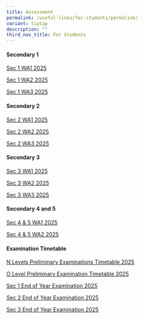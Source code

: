```yaml
---
title: Assessment
permalink: /useful-links/for-students/permalink/
variant: tiptap
description: ""
third_nav_title: For Students
---
```

<h4><strong>Secondary 1</strong></h4>
<p><a href="/files/Pdf/Weighted Assessment/Overview_of_Sec_1_WA1_2025.pdf" rel="noopener nofollow" target="_blank">Sec 1 WA1 2025</a>
</p>
<p><a href="/files/Pdf/Weighted Assessment/Sec_1_WA2_2025.pdf" rel="noopener nofollow" target="_blank">Sec 1 WA2 2025</a>
</p>
<p><a href="/files/Pdf/Weighted Assessment/YYSS_Overview_of_WA3_2025_xlsx___Sec_1.pdf" rel="noopener nofollow" target="_blank">Sec 1 WA3 2025</a>
</p>
<h4><strong>Secondary 2</strong></h4>
<p><a href="/files/Pdf/Weighted Assessment/Overview_of_Sec_2_WA1_2025.pdf" rel="noopener nofollow" target="_blank">Sec 2 WA1 2025</a>
</p>
<p><a href="/files/Pdf/Weighted Assessment/Sec_2_WA2_2025.pdf" rel="noopener nofollow" target="_blank">Sec 2 WA2 2025</a>
</p>
<p><a href="/files/Pdf/Weighted Assessment/YYSS_Overview_of_WA3_2025_xlsx___Sec_2.pdf" rel="noopener nofollow" target="_blank">Sec 2 WA3 2025</a>
</p>
<p></p>
<h4><strong>Secondary 3</strong></h4>
<p><a href="/files/Pdf/Weighted Assessment/Overview_of_Sec_3_WA1_2025.pdf" rel="noopener nofollow" target="_blank">Sec 3 WA1 2025</a>
</p>
<p><a href="/files/Pdf/Weighted Assessment/Sec_3_WA2_2025.pdf" rel="noopener nofollow" target="_blank">Sec 3 WA2 2025</a>
</p>
<p><a href="/files/Pdf/Weighted Assessment/YYSS_Overview_of_WA3_2025_xlsx___Sec_3.pdf" rel="noopener nofollow" target="_blank">Sec 3 WA3 2025</a>
</p>
<p></p>
<h4><strong>Secondary 4 and 5</strong></h4>
<p><a href="/files/Pdf/Weighted Assessment/Overview_of_Sec_4_and_5_WA1_2025.pdf" rel="noopener nofollow" target="_blank">Sec 4 &amp; 5 WA1 2025</a>
</p>
<p><a href="/files/Pdf/Weighted Assessment/Sec_4_and_5_WA2_2025.pdf" rel="noopener nofollow" target="_blank">Sec 4 &amp; 5 WA2 2025</a>
</p>
<p></p>
<h4><strong>Examination Timetable</strong></h4>
<p><a href="/files/Pdf/Weighted Assessment/N_Level_Preliminary_Examinations_Timetable_2025.pdf" rel="noopener nofollow" target="_blank">N Levels Preliminary Examinations Timetable 2025</a>
</p>
<p><a href="/files/Pdf/Weighted Assessment/O_Level_Preliminary_Examinations_Timetable_2025_4_Aug.pdf" rel="noopener nofollow" target="_blank">O Level Preliminary Examination Timetable 2025</a>
</p>
<p></p>
<p><a href="/files/Pdf/Weighted Assessment/Sec_1_End_of_Year_Examination_2025.pdf" rel="noopener nofollow" target="_blank">Sec 1 End of Year Examination 2025</a>
</p>
<p><a href="/files/Pdf/Weighted Assessment/Sec_2_End_of_Year_Examination_2025_24_9.pdf" rel="noopener nofollow" target="_blank">Sec 2 End of Year Examination 2025</a>
</p>
<p><a href="/files/Pdf/Weighted Assessment/Sec_3_End_of_Year_Examination_2025.pdf" rel="noopener nofollow" target="_blank">Sec 3 End of Year Examination 2025</a>
</p>
<p></p>